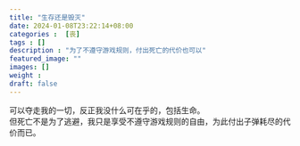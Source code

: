 ```yaml
---
title: "生存还是毁灭"
date: 2024-01-08T23:22:14+08:00
categories :  [丧]
tags : []
description : "为了不遵守游戏规则，付出死亡的代价也可以"
featured_image: ""
images: []
weight : 
draft: false
---
```

<!--more-->
可以夺走我的一切，反正我没什么可在乎的，包括生命。  
但死亡不是为了逃避，我只是享受不遵守游戏规则的自由，为此付出子弹耗尽的代价而已。